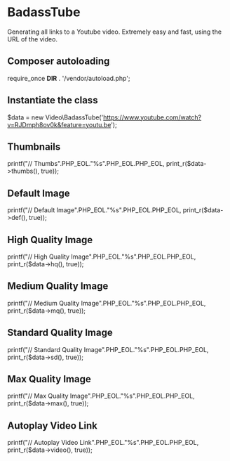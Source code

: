 # BadassTube
Generating all links to a Youtube video. Extremely easy and fast, using the URL of the video.

## Composer autoloading
require_once __DIR__ . '/vendor/autoload.php';

## Instantiate the class
$data = new Video\BadassTube('https://www.youtube.com/watch?v=RJDmph8ov0k&feature=youtu.be');

## Thumbnails
printf("// Thumbs".PHP_EOL."%s".PHP_EOL.PHP_EOL, print_r($data->thumbs(), true));

## Default Image
printf("// Default Image".PHP_EOL."%s".PHP_EOL.PHP_EOL, print_r($data->def(), true));

## High Quality Image
printf("// High Quality Image".PHP_EOL."%s".PHP_EOL.PHP_EOL, print_r($data->hq(), true));

## Medium Quality Image
printf("// Medium Quality Image".PHP_EOL."%s".PHP_EOL.PHP_EOL, print_r($data->mq(), true));

## Standard Quality Image
printf("// Standard Quality Image".PHP_EOL."%s".PHP_EOL.PHP_EOL, print_r($data->sd(), true));

## Max Quality Image
printf("// Max Quality Image".PHP_EOL."%s".PHP_EOL.PHP_EOL, print_r($data->max(), true));

## Autoplay Video Link
printf("// Autoplay Video Link".PHP_EOL."%s".PHP_EOL.PHP_EOL, print_r($data->video(), true));
